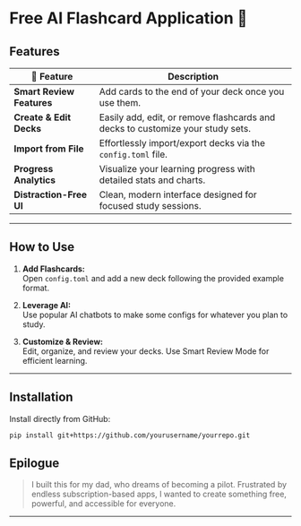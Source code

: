 # Free AI Flashcard Application 🤖

## Features
| 🚀 Feature               | Description                                                                              |
|--------------------------|------------------------------------------------------------------------------------------|
| **Smart Review Features** | Add cards to the end of your deck once you use them.                                     |
| **Create & Edit Decks**   | Easily add, edit, or remove flashcards and decks to customize your study sets.           |
| **Import from File**      | Effortlessly import/export decks via the `config.toml` file.                             |
| **Progress Analytics**    | Visualize your learning progress with detailed stats and charts.                         |
| **Distraction-Free UI**   | Clean, modern interface designed for focused study sessions.                             |

---

## How to Use

1. **Add Flashcards:**  
    Open `config.toml` and add a new deck following the provided example format.

2. **Leverage AI:**  
    Use popular AI chatbots to make some configs for whatever you plan to study.

3. **Customize & Review:**  
    Edit, organize, and review your decks. Use Smart Review Mode for efficient learning.

---

## Installation

Install directly from GitHub:
```bash
pip install git+https://github.com/yourusername/yourrepo.git
```

## Epilogue

> I built this for my dad, who dreams of becoming a pilot. Frustrated by endless subscription-based apps, I wanted to create something free, powerful, and accessible for everyone.

---